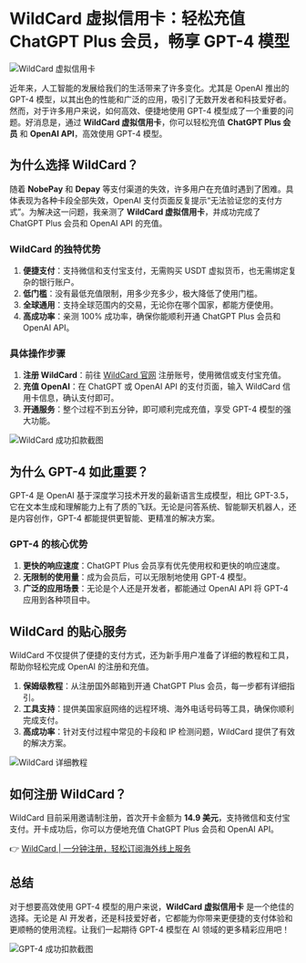 # WildCard 虚拟信用卡：轻松充值 ChatGPT Plus 会员，畅享 GPT-4 模型

![WildCard 虚拟信用卡](https://bbtdd.com/img/69876044.webp)

近年来，人工智能的发展给我们的生活带来了许多变化。尤其是 OpenAI 推出的 GPT-4 模型，以其出色的性能和广泛的应用，吸引了无数开发者和科技爱好者。然而，对于许多用户来说，如何高效、便捷地使用 GPT-4 模型成了一个重要的问题。好消息是，通过 **WildCard 虚拟信用卡**，你可以轻松充值 **ChatGPT Plus 会员** 和 **OpenAI API**，高效使用 GPT-4 模型。

## 为什么选择 WildCard？

随着 **NobePay** 和 **Depay** 等支付渠道的失效，许多用户在充值时遇到了困难。具体表现为各种卡段全部失效，OpenAI 支付页面反复提示“无法验证您的支付方式”。为解决这一问题，我亲测了 **WildCard 虚拟信用卡**，并成功完成了 ChatGPT Plus 会员和 OpenAI API 的充值。

### WildCard 的独特优势

1. **便捷支付**：支持微信和支付宝支付，无需购买 USDT 虚拟货币，也无需绑定复杂的银行账户。
2. **低门槛**：没有最低充值限制，用多少充多少，极大降低了使用门槛。
3. **全球通用**：支持全球范围内的交易，无论你在哪个国家，都能方便使用。
4. **高成功率**：亲测 100% 成功率，确保你能顺利开通 ChatGPT Plus 会员和 OpenAI API。

### 具体操作步骤

1. **注册 WildCard**：前往 [WildCard 官网](https://bbtdd.com/WildCard) 注册账号，使用微信或支付宝充值。
2. **充值 OpenAI**：在 ChatGPT 或 OpenAI API 的支付页面，输入 WildCard 信用卡信息，确认支付即可。
3. **开通服务**：整个过程不到五分钟，即可顺利完成充值，享受 GPT-4 模型的强大功能。

![WildCard 成功扣款截图](https://bbtdd.com/img/85341218538204.webp)

## 为什么 GPT-4 如此重要？

GPT-4 是 OpenAI 基于深度学习技术开发的最新语言生成模型，相比 GPT-3.5，它在文本生成和理解能力上有了质的飞跃。无论是问答系统、智能聊天机器人，还是内容创作，GPT-4 都能提供更智能、更精准的解决方案。

### GPT-4 的核心优势

1. **更快的响应速度**：ChatGPT Plus 会员享有优先使用权和更快的响应速度。
2. **无限制的使用量**：成为会员后，可以无限制地使用 GPT-4 模型。
3. **广泛的应用场景**：无论是个人还是开发者，都能通过 OpenAI API 将 GPT-4 应用到各种项目中。

## WildCard 的贴心服务

WildCard 不仅提供了便捷的支付方式，还为新手用户准备了详细的教程和工具，帮助你轻松完成 OpenAI 的注册和充值。

1. **保姆级教程**：从注册国外邮箱到开通 ChatGPT Plus 会员，每一步都有详细指引。
2. **工具支持**：提供美国家庭网络的远程环境、海外电话号码等工具，确保你顺利完成支付。
3. **高成功率**：针对支付过程中常见的卡段和 IP 检测问题，WildCard 提供了有效的解决方案。

![WildCard 详细教程](https://bbtdd.com/img/6743698729528.webp)

## 如何注册 WildCard？

WildCard 目前采用邀请制注册，首次开卡金额为 **14.9 美元**，支持微信和支付宝支付。开卡成功后，你可以方便地充值 ChatGPT Plus 会员和 OpenAI API。

👉 [WildCard | 一分钟注册，轻松订阅海外线上服务](https://bbtdd.com/WildCard)

## 总结

对于想要高效使用 GPT-4 模型的用户来说，**WildCard 虚拟信用卡** 是一个绝佳的选择。无论是 AI 开发者，还是科技爱好者，它都能为你带来更便捷的支付体验和更顺畅的使用流程。让我们一起期待 GPT-4 模型在 AI 领域的更多精彩应用吧！

![GPT-4 成功扣款截图](https://bbtdd.com/img/93281660885.webp)